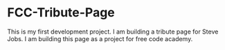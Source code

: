 # FCC-Tribute-Page
This is my first development project. I am building a tribute page for Steve Jobs. I am building this page as a project for free code academy.
